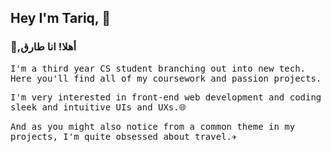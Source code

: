 ## Hey I'm Tariq, 👋
### 👋,أهلا! انا طارق
<p>
<samp>I'm a third year CS student branching out into new tech. Here you'll find all of my coursework and passion projects.</samp></p>
<p><samp>I'm very interested in front-end web development and coding sleek and intuitive UIs and UXs.🌐</samp></p>
<samp>And as you might also notice from a common theme in my projects, I'm quite obsessed about travel.✈️</samp>
